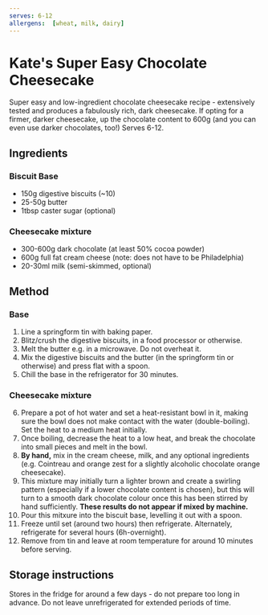 ```yaml
---
serves: 6-12
allergens:  [wheat, milk, dairy]
---
```


# Kate's Super Easy Chocolate Cheesecake

Super easy and low-ingredient chocolate cheesecake recipe - extensively tested and produces a fabulously rich, dark cheesecake. If opting for a firmer, darker cheesecake, up the chocolate content to 600g (and you can even use darker chocolates, too!)
Serves 6-12. 

## Ingredients

### Biscuit Base
 - 150g digestive biscuits (~10)
 - 25-50g butter
 - 1tbsp caster sugar (optional)

### Cheesecake mixture
 - 300-600g dark chocolate (at least 50% cocoa powder)
 - 600g full fat cream cheese (note: does not have to be Philadelphia)
 - 20-30ml milk (semi-skimmed, optional)

## Method

### Base
1. Line a springform tin with baking paper. 
2. Blitz/crush the digestive biscuits, in a food processor or otherwise. 
3. Melt the butter e.g. in a microwave. Do not overheat it. 
4. Mix the digestive biscuits and the butter (in the springform tin or otherwise) and press flat with a spoon. 
5. Chill the base in the refrigerator for 30 minutes. 

### Cheesecake mixture
6. Prepare a pot of hot water and set a heat-resistant bowl in it, making sure the bowl does not make contact with the water (double-boiling). Set the heat to a medium heat initially. 
7. Once boiling, decrease the heat to a low heat, and break the chocolate into small pieces and melt in the bowl. 
8. **By hand,** mix in the cream cheese, milk, and any optional ingredients (e.g. Cointreau and orange zest for a slightly alcoholic chocolate orange cheesecake). 
9. This mixture may initially turn a lighter brown and create a swirling pattern (especially if a lower chocolate content is chosen), but this will turn to a smooth dark chocolate colour once this has been stirred by hand sufficiently. **These results do not appear if mixed by machine.**
10. Pour this mitxure into the biscuit base, levelling it out with a spoon. 
11. Freeze until set (around two hours) then refrigerate. Alternately, refrigerate for several hours (6h-overnight). 
12. Remove from tin and leave at room temperature for around 10 minutes before serving. 

## Storage instructions
Stores in the fridge for around a few days - do not prepare too long in advance. 
Do not leave unrefrigerated for extended periods of time. 

